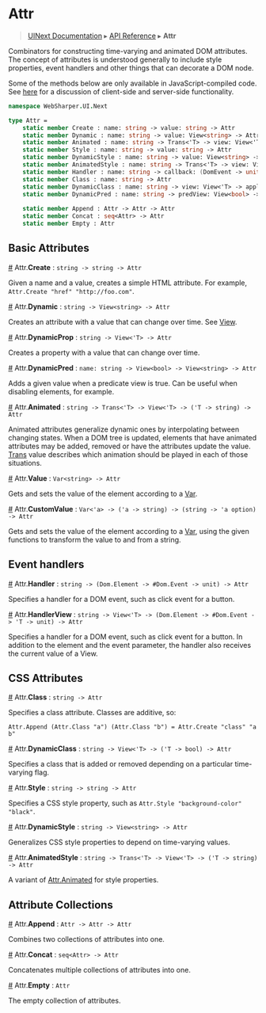 # Attr
> [UINext Documentation](UINext.md) ▸ [API Reference](UINext-API.md) ▸ **Attr**

Combinators for constructing time-varying and animated DOM attributes.
The concept of attributes is understood generally to include style properties,
event handlers and other things that can decorate a DOM node.

Some of the methods below are only available in JavaScript-compiled
code. See [here](UINext-ClientServer.md) for a discussion of client-side and
server-side functionality.

```fsharp
namespace WebSharper.UI.Next

type Attr =
    static member Create : name: string -> value: string -> Attr
    static member Dynamic : name: string -> value: View<string> -> Attr
    static member Animated : name: string -> Trans<'T> -> view: View<'T> -> value: ('T -> string) -> Attr
    static member Style : name: string -> value: string -> Attr
    static member DynamicStyle : name: string -> value: View<string> -> Attr
    static member AnimatedStyle : name: string -> Trans<'T> -> view: View<'T> -> value: ('T -> string) -> Attr
    static member Handler : name: string -> callback: (DomEvent -> unit) -> Attr
    static member Class : name: string -> Attr
    static member DynamicClass : name: string -> view: View<'T> -> apply: ('T -> bool) -> Attr
    static member DynamicPred : name: string -> predView: View<bool> -> valView: View<string> -> Attr
    
    static member Append : Attr -> Attr -> Attr
    static member Concat : seq<Attr> -> Attr
    static member Empty : Attr
```

## Basic Attributes

<a name="Create"></a>
[#](#Create) Attr.**Create** : `string -> string -> Attr`

Given a name and a value, creates a simple HTML attribute.
For example, `Attr.Create "href" "http://foo.com"`.

<a name="Dynamic"></a>
[#](#Dynamic) Attr.**Dynamic** : `string -> View<string> -> Attr`

Creates an attribute with a value that can change over time. See [View](UINext-View.md).

<a name="DynamicProp"></a>
[#](#DynamicProp) Attr.**DynamicProp** : `string -> View<'T> -> Attr`

Creates a property with a value that can change over time.

<a name="DynamicPred"></a>
[#](#DynamicPred) Attr.**DynamicPred** : `name: string -> View<bool> -> View<string> -> Attr`

Adds a given value when a predicate view is true. Can be useful when disabling elements, for example.

<a name="Animated"></a>
[#](#Animated) Attr.**Animated** : `string -> Trans<'T> -> View<'T> -> ('T -> string) -> Attr`

Animated attributes generalize dynamic ones by interpolating between changing states.
When a DOM tree is updated, elements that have animated attributes may be added, removed or
have the attributes update the value.  [Trans](UINext-Trans.md) value describes which animation should
be played in each of those situations.

<a name="Value"></a>
[#](#Value) Attr.**Value** : `Var<string> -> Attr`

Gets and sets the value of the element according to a [Var](UINext-Var.md).

<a name="CustomValue"></a>
[#](#CustomValue) Attr.**CustomValue** : `Var<'a> -> ('a -> string) -> (string -> 'a option) -> Attr`

Gets and sets the value of the element according to a [Var](UINext-Var.md),
using the given functions to transform the value to and from a string.

## Event handlers

<a name="Handler"></a>
[#](#Handler) Attr.**Handler** : `string -> (Dom.Element -> #Dom.Event -> unit) -> Attr`

Specifies a handler for a DOM event, such as click event for a button.

<a name="HandlerView"></a>
[#](#HandlerView) Attr.**HandlerView** : `string -> View<'T> -> (Dom.Element -> #Dom.Event -> 'T -> unit) -> Attr`

Specifies a handler for a DOM event, such as click event for a button.
In addition to the element and the event parameter, the handler also
receives the current value of a View.

## CSS Attributes

<a name="Class"></a>
[#](#Class) Attr.**Class** : `string -> Attr`

Specifies a class attribute. Classes are additive, so:

    Attr.Append (Attr.Class "a") (Attr.Class "b") = Attr.Create "class" "a b"
    
<a name="DynamicClass"></a>
[#](#DynamicClass) Attr.**DynamicClass** : `string -> View<'T> -> ('T -> bool) -> Attr`

Specifies a class that is added or removed depending on a particular time-varying flag.

<a name="Style"></a>
[#](#Style) Attr.**Style** : `string -> string -> Attr`

Specifies a CSS style property, such as `Attr.Style "background-color" "black"`.

<a name="DynamicStyle"></a>
[#](#DynamicStyle) Attr.**DynamicStyle** : `string -> View<string> -> Attr`

Generalizes CSS style properties to depend on time-varying values.

<a name="AnimatedStyle"></a>
[#](#AnimatedStyle) Attr.**AnimatedStyle** : `string -> Trans<'T> -> View<'T> -> ('T -> string) -> Attr`

A variant of <a href="#Animated">Attr.Animated</a> for style properties.

## Attribute Collections

<a name="Append"></a>
[#](#Append) Attr.**Append** : `Attr -> Attr -> Attr`

Combines two collections of attributes into one.

<a name="Concat"></a>
[#](#Concat) Attr.**Concat** : `seq<Attr> -> Attr`

Concatenates multiple collections of attributes into one.

<a name="Empty"></a>
[#](#Empty) Attr.**Empty** : `Attr`

The empty collection of attributes.
